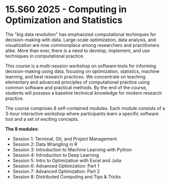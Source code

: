 # 15.S60 2025 - Computing in Optimization and Statistics

The "big data revolution" has emphasized computational techniques for decision-making with data. Large-scale optimization, data analysis, and visualization are now commonplace among researchers and practitioners alike. More than ever, there is a need to develop, implement, and use techniques in computational practice.

This course is a multi-session workshop on software tools for informing decision-making using data, focusing on optimization, statistics, machine learning, and best research practices. We concentrate on teaching elementary and advanced principles of computational practice using common software and practical methods. By the end of the course, students will possess a baseline technical knowledge for modern research practice. 

The course comprises 8 self-contained modules. Each module consists of a 3-hour interactive workshop where participants learn a specific software tool and a set of exciting concepts.

**The 8 modules**:

- Session 1: Terminal, Git, and Project Management
- Session 2: Data Wrangling in R
- Session 3: Introduction to Machine Learning with Python
- Session 4: Introduction to Deep Learning
- Session 5: Intro to Optimization with Excel and Julia
- Session 6: Advanced Optimization: Part 1
- Session 7: Advanced Optimization: Part 2
- Session 8: Distributed Computing and Tips & Tricks
